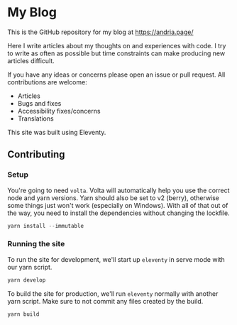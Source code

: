 # My Blog

This is the GitHub repository for my blog at https://andria.page/

Here I write articles about my thoughts on and experiences with code. I try to write as often as possible but time constraints can make producing new articles difficult.

If you have any ideas or concerns please open an issue or pull request. All contributions are welcome:

- Articles
- Bugs and fixes
- Accessibility fixes/concerns
- Translations

This site was built using Eleventy.

## Contributing

### Setup
You're going to need `volta`. Volta will automatically help you use the correct node and yarn versions. Yarn should also be set to v2 (berry), otherwise some things just won't work (especially on Windows). With all of that out of the way, you need to install the dependencies without changing the lockfile.

```powershell
yarn install --immutable
```

### Running the site
To run the site for development, we'll start up `eleventy` in serve mode with our yarn script.

```powershell
yarn develop
```

To build the site for production, we'll run `eleventy` normally with another yarn script. Make sure to not commit any files created by the build.

```powershell
yarn build
```
